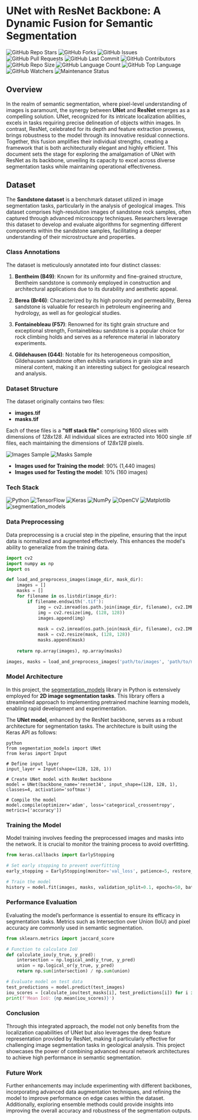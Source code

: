 # UNet with ResNet Backbone: A Dynamic Fusion for Semantic Segmentation

![GitHub Repo Stars](https://img.shields.io/github/stars/arpsn123/Multiclass_Segmentation_using_by_UNET_with_RESNET_as_Backbone?style=social)
![GitHub Forks](https://img.shields.io/github/forks/arpsn123/Multiclass_Segmentation_using_by_UNET_with_RESNET_as_Backbone?style=social)
![GitHub Issues](https://img.shields.io/github/issues/arpsn123/Multiclass_Segmentation_using_by_UNET_with_RESNET_as_Backbone)
![GitHub Pull Requests](https://img.shields.io/github/issues-pr/arpsn123/Multiclass_Segmentation_using_by_UNET_with_RESNET_as_Backbone)
![GitHub Last Commit](https://img.shields.io/github/last-commit/arpsn123/Multiclass_Segmentation_using_by_UNET_with_RESNET_as_Backbone)
![GitHub Contributors](https://img.shields.io/github/contributors/arpsn123/Multiclass_Segmentation_using_by_UNET_with_RESNET_as_Backbone)
![GitHub Repo Size](https://img.shields.io/github/repo-size/arpsn123/Multiclass_Segmentation_using_by_UNET_with_RESNET_as_Backbone)
![GitHub Language Count](https://img.shields.io/github/languages/count/arpsn123/Multiclass_Segmentation_using_by_UNET_with_RESNET_as_Backbone)
![GitHub Top Language](https://img.shields.io/github/languages/top/arpsn123/Multiclass_Segmentation_using_by_UNET_with_RESNET_as_Backbone)
![GitHub Watchers](https://img.shields.io/github/watchers/arpsn123/Multiclass_Segmentation_using_by_UNET_with_RESNET_as_Backbone?style=social)
![Maintenance Status](https://img.shields.io/badge/Maintenance-%20Active-green)

## Overview

In the realm of semantic segmentation, where pixel-level understanding of images is paramount, the synergy between **UNet** and **ResNet** emerges as a compelling solution. UNet, recognized for its intricate localization abilities, excels in tasks requiring precise delineation of objects within images. In contrast, ResNet, celebrated for its depth and feature extraction prowess, brings robustness to the model through its innovative residual connections. Together, this fusion amplifies their individual strengths, creating a framework that is both architecturally elegant and highly efficient. This document sets the stage for exploring the amalgamation of UNet with ResNet as its backbone, unveiling its capacity to excel across diverse segmentation tasks while maintaining operational effectiveness.

## Dataset

The **Sandstone dataset** is a benchmark dataset utilized in image segmentation tasks, particularly in the analysis of geological images. This dataset comprises high-resolution images of sandstone rock samples, often captured through advanced microscopy techniques. Researchers leverage this dataset to develop and evaluate algorithms for segmenting different components within the sandstone samples, facilitating a deeper understanding of their microstructure and properties.

### Class Annotations

The dataset is meticulously annotated into four distinct classes:

1. **Bentheim (B49)**: Known for its uniformity and fine-grained structure, Bentheim sandstone is commonly employed in construction and architectural applications due to its durability and aesthetic appeal.

2. **Berea (Br46)**: Characterized by its high porosity and permeability, Berea sandstone is valuable for research in petroleum engineering and hydrology, as well as for geological studies.

3. **Fontainebleau (F57)**: Renowned for its tight grain structure and exceptional strength, Fontainebleau sandstone is a popular choice for rock climbing holds and serves as a reference material in laboratory experiments.

4. **Gildehausen (G44)**: Notable for its heterogeneous composition, Gildehausen sandstone often exhibits variations in grain size and mineral content, making it an interesting subject for geological research and analysis.

### Dataset Structure

The dataset originally contains two files:

- **images.tif**
- **masks.tif**

Each of these files is a **"tiff stack file"** comprising 1600 slices with dimensions of _128x128_. All individual slices are extracted into 1600 single .tif files, each maintaining the dimensions of _128x128_ pixels.

![Images Sample](https://github.com/arpsn123/Mitocondria-Segmentation/assets/112195431/26ed1f4b-a73f-4135-8f7b-24042b9a60fe)
![Masks Sample](https://github.com/arpsn123/Mitocondria-Segmentation/assets/112195431/c0d406cf-0bcb-4bb6-a7d6-6fa6dd16ee50)

- **Images used for Training the model**: 90% (1,440 images)
- **Images used for Testing the model**: 10% (160 images)

### Tech Stack 
![Python](https://img.shields.io/badge/Python-3.8%2B-blue.svg)
![TensorFlow](https://img.shields.io/badge/TensorFlow-2.7.0-orange.svg)
![Keras](https://img.shields.io/badge/Keras-2.7.0-green.svg)
![NumPy](https://img.shields.io/badge/NumPy-1.21.0-red.svg)
![OpenCV](https://img.shields.io/badge/OpenCV-4.5.3-yellow.svg)
![Matplotlib](https://img.shields.io/badge/Matplotlib-3.4.3-purple.svg)
![segmentation_models](https://img.shields.io/badge/Segmentation%20Models-0.2.1-lightblue.svg)


### Data Preprocessing

Data preprocessing is a crucial step in the pipeline, ensuring that the input data is normalized and augmented effectively. This enhances the model's ability to generalize from the training data.

```python
import cv2
import numpy as np
import os

def load_and_preprocess_images(image_dir, mask_dir):
    images = []
    masks = []
    for filename in os.listdir(image_dir):
        if filename.endswith('.tif'):
            img = cv2.imread(os.path.join(image_dir, filename), cv2.IMREAD_GRAYSCALE)
            img = cv2.resize(img, (128, 128))
            images.append(img)
            
            mask = cv2.imread(os.path.join(mask_dir, filename), cv2.IMREAD_GRAYSCALE)
            mask = cv2.resize(mask, (128, 128))
            masks.append(mask)
    
    return np.array(images), np.array(masks)

images, masks = load_and_preprocess_images('path/to/images', 'path/to/masks')
```

### Model Architecture

In this project, the [segmentation_models](https://github.com/qubvel/segmentation_models.git) library in Python is extensively employed for **2D image segmentation tasks**. This library offers a streamlined approach to implementing pretrained machine learning models, enabling rapid development and experimentation.

The **UNet model**, enhanced by the ResNet backbone, serves as a robust architecture for segmentation tasks. The architecture is built using the Keras API as follows:

```
python
from segmentation_models import UNet
from keras import Input

# Define input layer
input_layer = Input(shape=(128, 128, 1))

# Create UNet model with ResNet backbone
model = UNet(backbone_name='resnet34', input_shape=(128, 128, 1), classes=4, activation='softmax')

# Compile the model
model.compile(optimizer='adam', loss='categorical_crossentropy', metrics=['accuracy'])

```

### Training the Model

Model training involves feeding the preprocessed images and masks into the network. It is crucial to monitor the training process to avoid overfitting. 

```python
from keras.callbacks import EarlyStopping

# Set early stopping to prevent overfitting
early_stopping = EarlyStopping(monitor='val_loss', patience=5, restore_best_weights=True)

# Train the model
history = model.fit(images, masks, validation_split=0.1, epochs=50, batch_size=16, callbacks=[early_stopping])
```

### Performance Evaluation

Evaluating the model’s performance is essential to ensure its efficacy in segmentation tasks. Metrics such as Intersection over Union (IoU) and pixel accuracy are commonly used in semantic segmentation.

```python
from sklearn.metrics import jaccard_score

# Function to calculate IoU
def calculate_iou(y_true, y_pred):
    intersection = np.logical_and(y_true, y_pred)
    union = np.logical_or(y_true, y_pred)
    return np.sum(intersection) / np.sum(union)

# Evaluate model on test data
test_predictions = model.predict(test_images)
iou_scores = [calculate_iou(test_masks[i], test_predictions[i]) for i in range(len(test_masks))]
print(f'Mean IoU: {np.mean(iou_scores)}')
```

### Conclusion

Through this integrated approach, the model not only benefits from the localization capabilities of UNet but also leverages the deep feature representation provided by ResNet, making it particularly effective for challenging image segmentation tasks in geological analysis. This project showcases the power of combining advanced neural network architectures to achieve high performance in semantic segmentation.

### Future Work

Further enhancements may include experimenting with different backbones, incorporating advanced data augmentation techniques, and refining the model to improve performance on edge cases within the dataset. Additionally, exploring ensemble methods could provide insights into improving the overall accuracy and robustness of the segmentation outputs.
